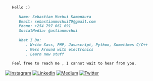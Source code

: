 ```md
   
   Hello :) 
   
      Name: Sebastian Muchui Kamankura
      Email: sebastianmuchui79@gmail.com
      Phone: +254 797 061 691
      SocialMedia: @astianmuchui 
      
      What I Do: 
         . Write Sass, PHP, Javascript, Python, Sometimes C/C++
         . Mess Around with electronics
         . Learn new stuff
         
   Feel free to reach me , I cannot wait to hear from you.

```

[![Instagram](https://img.shields.io/badge/Instagram-%23E4405F.svg?logo=Instagram&logoColor=white)](https://instagram.com/astianmuchui) [![LinkedIn](https://img.shields.io/badge/LinkedIn-%230077B5.svg?logo=linkedin&logoColor=white)](https://linkedin.com/in/astianmuchui) [![Medium](https://img.shields.io/badge/Medium-12100E?logo=medium&logoColor=white)](https://medium.com/@sebastianmuchui) [![Twitter](https://img.shields.io/badge/Twitter-%231DA1F2.svg?logo=Twitter&logoColor=white)](https://twitter.com/astianmuchui) 
